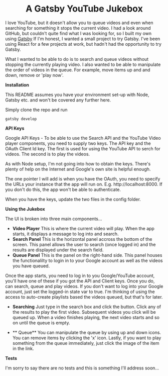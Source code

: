 <h1 align="center">
  A Gatsby YouTube Jukebox
</h1>


I love YouTube, but it doesn't allow you to queue videos and even when searching for something it stops the current video.  I had a look around GitHub, but couldn't quite find what I was looking for, so I built my own using  <a href="https://www.gatsbyjs.org">Gatsby</a>  If I'm honest, I wanted a small project to try Gatsby.  I've been using React for a few projects at work, but hadn't had the opportunity to try Gatsby.

What I wanted to be able to do is to search and queue videos without stopping the currently playing video.  I also wanted to be able to manipulate the order of videos in the queue.  For example, move items up and and down, remove or 'play now'.

**Installation**

This README assumes you have your environment set-up with Node, Gatsby etc. and won't be covered any further here.

Simply clone the repo and run

```
gatsby develop
```

**API Keys**

Google API Keys - To be able to use the Search API and the YouTube Video player components, you need to supply two keys.  The API key and the OAuth Client Id key.  The first is used for using the YouTube API to serch for videos.  The second is to play the videos.

As with Node setup, I'm not going into how to obtain the keys.  There's plenty of help on the Internet and Google's own site is helpful enough.

The one pointer I will add is when you have the OAuth, you need to specify the URLs your instance that the app will run on.  E.g. http://localhost:8000.  If you don't do this, the app won't be able to authenticate.

When you have the keys, update the two files in the config folder.

**Using the Jukebox**

The UI is broken into three main components...

- **Video Player** This is where the current video will play.  When the app starts, it displays a message to log into and search.
- **Search Panel** This is the horizontal panel accross the bottom of the screen.  This panel allows the user to search (once logged in) and the results are displayed under the search field.
- **Queue Panel** This is the panel on the right-hand side.  This panel houses the functionalilty to login in to your Google account as well as the videos you have queued.

Once the app starts, you need to log in to you Google/YouTube account, you'll have one of these if you got the API and Client keys.  Once you do, can search, queue and play videos.  If you don't want to log into your Google account, just set the logged-in state var to true.  I'm thinking of using the access to auto-create playlists based the videos queued, but that's for later.

- **Searching** Just type in the search box and click the button.  Click any of the results to play the first video.  Subsequent videos you click will be queued up.  When a video finishes playing, the next video starts and so on until the queue is empty.

- ** Queue** You can manipulate the queue by using up and down icons.  You can remove items by clicking the 'x' icon.  Lastly, if you want to play something from the queue immediately, just click the image of the item in the link.


**Tests**

I'm sorry to say there are no tests and this is something I'll address soon...

